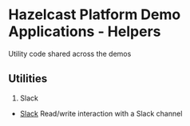 # Hazelcast Platform Demo Applications - Helpers

Utility code shared across the demos

## Utilities

1. Slack
  * [Slack](./slack) Read/write interaction with a Slack channel
